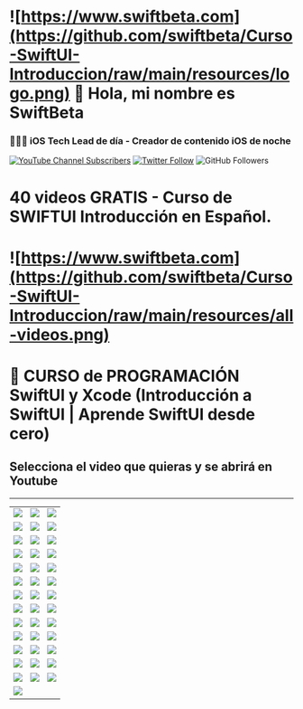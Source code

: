 # ![https://www.swiftbeta.com](https://github.com/swiftbeta/Curso-SwiftUI-Introduccion/raw/main/resources/logo.png) 👋 Hola, mi nombre es SwiftBeta
### 👨🏻‍💻 iOS Tech Lead de día - Creador de contenido iOS de noche

[![YouTube Channel Subscribers](https://img.shields.io/youtube/channel/subscribers/UC2MAP8k0bzwq_OAA_zQw27A?style=social)](https://youtube.com/swiftbeta?sub_confirmation=1)
[![Twitter Follow](https://img.shields.io/twitter/follow/swiftbeta?style=social)](https://twitter.com/swiftbeta)
![GitHub Followers](https://img.shields.io/github/followers/swiftbeta?style=social)

# 40 videos GRATIS - Curso de SWIFTUI Introducción en Español.

# ![https://www.swiftbeta.com](https://github.com/swiftbeta/Curso-SwiftUI-Introduccion/raw/main/resources/all-videos.png)
# 📱 CURSO de PROGRAMACIÓN SwiftUI y Xcode (Introducción a SwiftUI | Aprende SwiftUI desde cero)
## Selecciona el video que quieras y se abrirá en Youtube


---

<table style="width:100%">
  <tr>
    <td>
	     <a href="https://youtu.be/H0kihMlApn4">
  		   <img src="https://i3.ytimg.com/vi/H0kihMlApn4/mqdefault.jpg?v=602641f8&sqp=CKiJg4oG&rs=AOn4CLBo1xU7JeNwYmoSZgXm8YJSk54G3A">
	     </a>
	  </td>
    <td>
	     <a href="https://youtu.be/R5wIR9mRrkI">
  		   <img src="https://i3.ytimg.com/vi/R5wIR9mRrkI/mqdefault.jpg?v=6026c132&sqp=CLCXg4oG&rs=AOn4CLBcf3G59htIwCw6vAGykH2kAGIyvQ">
	     </a>
	  </td>
    <td>
	     <a href="https://youtu.be/iPoae7PE7Nc">
  		   <img src="https://i3.ytimg.com/vi/iPoae7PE7Nc/mqdefault.jpg?v=6029385d&sqp=CNyZg4oG&rs=AOn4CLDn81LHWB90YDuibJ1bHhgQeHwTzg">
	   </a>
	</td>
  </tr>
  <tr>
    <td>
	     <a href="https://youtu.be/YKRqUq6_8RQ">
  		   <img src="https://i3.ytimg.com/vi/YKRqUq6_8RQ/mqdefault.jpg?v=602c2dc5&sqp=CLSeg4oG&rs=AOn4CLAZj65c_GkZTgZdVbNxWAMejyEmlg">
	     </a>
	  </td>
    <td>
	     <a href="https://youtu.be/geFS2IIfvCI">
  		   <img src="https://i3.ytimg.com/vi/geFS2IIfvCI/mqdefault.jpg?v=60303acf&sqp=CLSeg4oG&rs=AOn4CLBczOaapyOzUM74Guw42jfutIgwOg">
	     </a>
	  </td>
    <td>
	     <a href="https://youtu.be/99BLdSspVxM">
  		   <img src="https://i3.ytimg.com/vi/99BLdSspVxM/mqdefault.jpg?v=60314766&sqp=CLSeg4oG&rs=AOn4CLD9ktHpIeQQlLIGZrAb5__NLukolg">
	   </a>
	</td>
  </tr>
  <tr>
    <td>
	     <a href="https://youtu.be/tUZbPZG3o3U">
  		   <img src="https://i3.ytimg.com/vi/tUZbPZG3o3U/mqdefault.jpg?v=603c0b60&sqp=CLSeg4oG&rs=AOn4CLAcobG3JGhSRfjOxBrt0YbHd_Dtaw">
	     </a>
	  </td>
    <td>
	     <a href="https://youtu.be/S2K8FGn5T4U">
  		   <img src="https://i3.ytimg.com/vi/S2K8FGn5T4U/mqdefault.jpg?v=60421b27&sqp=CLSeg4oG&rs=AOn4CLCLMHIHiMQn5OWttRLUMXBF63Gq6w">
	     </a>
	  </td>
    <td>
	     <a href="https://youtu.be/dIP2gC_nAok">
  		   <img src="https://i3.ytimg.com/vi/dIP2gC_nAok/mqdefault.jpg?v=6043c947&sqp=CLSeg4oG&rs=AOn4CLD7aCfmRUAmQz4YTCrxyglZPHr3Ag">
	   </a>
	</td>
  </tr>
  <tr>
    <td>
    <!-- 10 -->
	     <a href="https://youtu.be/_UuhcApLlDg">
  		   <img src="https://i3.ytimg.com/vi/_UuhcApLlDg/mqdefault.jpg?v=6047b53c&sqp=CKTNg4oG&rs=AOn4CLARGD7PRJI4T22gd8_u21gpXpcjCg">
	     </a>
	  </td>
    <td>
	     <a href="https://youtu.be/Hlh1rKjxIS4">
  		   <img src="https://i3.ytimg.com/vi/Hlh1rKjxIS4/mqdefault.jpg?v=604df210&sqp=CKTNg4oG&rs=AOn4CLBoSbSWhkBHTWrBSBRsK360lYOH-Q">
	     </a>
	  </td>
    <td>
	     <a href="https://youtu.be/F3IzXHXKWjU">
  		   <img src="https://i3.ytimg.com/vi/F3IzXHXKWjU/mqdefault.jpg?v=604e3e37&sqp=CKTNg4oG&rs=AOn4CLDtZ1L2MmF5PZD5W_VXgnz2Jm1P8g">
	   </a>
	</td>
  </tr>
  <tr>
    <td>
    <!-- 13 -->
	     <a href="https://youtu.be/cKGPVNgKB0U">
  		   <img src="https://i3.ytimg.com/vi/cKGPVNgKB0U/mqdefault.jpg?v=6057a1dd&sqp=CKTNg4oG&rs=AOn4CLAWZNYZzMfFywZmPL5UJqZpY_Goyg">
	     </a>
	  </td>
    <td>
	     <a href="https://youtu.be/caVeT9_6A50">
  		   <img src="https://i3.ytimg.com/vi/caVeT9_6A50/mqdefault.jpg?v=605a4c5d&sqp=CKTNg4oG&rs=AOn4CLAAE21o02a8fFXedZ7bUoaP7tKsbA">
	     </a>
	  </td>
    <td>
	     <a href="https://youtu.be/2qhd3p3aVGo">
  		   <img src="https://i3.ytimg.com/vi/2qhd3p3aVGo/mqdefault.jpg?v=605ef984&sqp=CKTNg4oG&rs=AOn4CLD-FEeM8zFNb5IVU0n9nxdG4trpHQ">
	   </a>
	</td>
  </tr>
  <tr>
    <td>
    <!-- 16 -->
	     <a href="https://youtu.be/RxlpUGa3aX0">
  		   <img src="https://i3.ytimg.com/vi/RxlpUGa3aX0/mqdefault.jpg?v=605f9666&sqp=CNDPg4oG&rs=AOn4CLDFxjGu4WTuoLpxYNXGPF9t-vQXdw">
	     </a>
	  </td>
    <td>
	     <a href="https://youtu.be/ZNycSbbn3_o">
  		   <img src="https://i3.ytimg.com/vi/ZNycSbbn3_o/mqdefault.jpg?v=606ac9bb&sqp=CNDPg4oG&rs=AOn4CLBgpbBbwMfeQuMNITqzjvJ6uLmBpw">
	     </a>
	  </td>
    <td>
	     <a href="https://youtu.be/yM2yFqAHHrI">
  		   <img src="https://i3.ytimg.com/vi/yM2yFqAHHrI/mqdefault.jpg?v=607075cd&sqp=CNDPg4oG&rs=AOn4CLAYPvZfY09hRqINooc7LpyS5ZHm7Q">
	   </a>
	</td>
  </tr>
  <tr>
    <td>
    <!-- 19 -->
	     <a href="https://youtu.be/Qlnav1IEuUo">
  		   <img src="https://i3.ytimg.com/vi/Qlnav1IEuUo/mqdefault.jpg?v=6071e232&sqp=CNDPg4oG&rs=AOn4CLBil98FtW3tQVAGvpgxdcm1NZUtxw">
	     </a>
	  </td>
    <td>
	     <a href="https://youtu.be/DpcubaF3maw">
  		   <img src="https://i3.ytimg.com/vi/DpcubaF3maw/mqdefault.jpg?v=607b2f8c&sqp=CNDPg4oG&rs=AOn4CLBHF-oRxrDigM3_VNxiWAjWRhewOA">
	     </a>
	  </td>
    <td>
	     <a href="https://youtu.be/Dkx0Bi8pNeo">
  		   <img src="https://i3.ytimg.com/vi/Dkx0Bi8pNeo/mqdefault.jpg?v=607bef70&sqp=CNDPg4oG&rs=AOn4CLB2Eg3CfAIrZAapag7FSDHoqPvZyQ">
	   </a>
	</td>
  </tr>
  <tr>
    <td>
    <!-- 22 -->
	     <a href="https://youtu.be/wd0byEC8YNA">
  		   <img src="https://i3.ytimg.com/vi/wd0byEC8YNA/mqdefault.jpg?v=6083d390&sqp=CNDPg4oG&rs=AOn4CLA4M9fDvd_ThvhHCSAZmX7xMKJUsg">
	     </a>
	  </td>
    <td>
	     <a href="https://youtu.be/7PAcaQLARRY">
  		   <img src="https://i3.ytimg.com/vi/7PAcaQLARRY/mqdefault.jpg?v=608e6967&sqp=CNDPg4oG&rs=AOn4CLAa3zgylKG9EmNjjLyxTUeUcgU5fg">
	     </a>
	  </td>
    <td>
	     <a href="https://youtu.be/xG9v4llPR3Y">
  		   <img src="https://i3.ytimg.com/vi/xG9v4llPR3Y/mqdefault.jpg?v=60952a95&sqp=CNDPg4oG&rs=AOn4CLBmbvzwFGTA8q1Jg4BXrH1kGAhzqA">
	   </a>
	</td>
  </tr>
  <tr>
    <td>
    <!-- 25 -->
	     <a href="https://youtu.be/HuL35J9jvNE">
  		   <img src="https://i3.ytimg.com/vi/HuL35J9jvNE/mqdefault.jpg?v=60979c60&sqp=CNDPg4oG&rs=AOn4CLCWm98KHfRsYdsSUo95SPDWA_aB4A">
	     </a>
	  </td>
    <td>
	     <a href="https://youtu.be/3nuFfJJeFj4">
  		   <img src="https://i3.ytimg.com/vi/3nuFfJJeFj4/mqdefault.jpg?v=609c1958&sqp=CNDPg4oG&rs=AOn4CLCStcz7fFbGYJUP_QK0KqdyC4GF2Q">
	     </a>
	  </td>
    <td>
	     <a href="https://youtu.be/LvN8yeCGIVo">
  		   <img src="https://i3.ytimg.com/vi/LvN8yeCGIVo/mqdefault.jpg?v=60a0d2be&sqp=CNDPg4oG&rs=AOn4CLDi746CePbO6pgx_q3bJ7Ib52adPQ">
	   </a>
	</td>
  </tr>
  <tr>
    <td>
    <!-- 28 -->
	     <a href="https://youtu.be/t_Z3mO6S6hA">
  		   <img src="https://i3.ytimg.com/vi/t_Z3mO6S6hA/mqdefault.jpg?v=60a6ac96&sqp=CPzRg4oG&rs=AOn4CLCG9cGakKpo4isgN9NZnV0WCML2GQ">
	     </a>
	  </td>
    <td>
	     <a href="https://youtu.be/35DnewGxabc">
  		   <img src="https://i3.ytimg.com/vi/35DnewGxabc/mqdefault.jpg?v=60a7dcb3&sqp=CPzRg4oG&rs=AOn4CLC1zUiiZ2KoA2IJhC5CdXdkEjyVVA">
	     </a>
	  </td>
    <td>
	     <a href="https://youtu.be/cKft6XVf27I">
  		   <img src="https://i3.ytimg.com/vi/cKft6XVf27I/mqdefault.jpg?v=60ae752e&sqp=CPzRg4oG&rs=AOn4CLD_8eg8y6fUwIxeysYHx0viawrXOQ">
	   </a>
	</td>
  </tr>
  <tr>
    <td>
    <!-- 31 -->
	     <a href="https://youtu.be/IvRmBnJi1_s">
  		   <img src="https://i3.ytimg.com/vi/IvRmBnJi1_s/mqdefault.jpg?v=60b126fe&sqp=CPzRg4oG&rs=AOn4CLDIKByaCoulHzxx2QvjSOh0V5VqfA">
	     </a>
	  </td>
    <td>
	     <a href="https://youtu.be/-hXV-GSb-io">
  		   <img src="https://i3.ytimg.com/vi/-hXV-GSb-io/mqdefault.jpg?v=60b3bede&sqp=CPzRg4oG&rs=AOn4CLDdbMJj6I3nPGyinpPfA1N8CI3dfg">
	     </a>
	  </td>
    <td>
	     <a href="https://youtu.be/34-C_jwqV_0">
  		   <img src="https://i3.ytimg.com/vi/34-C_jwqV_0/mqdefault.jpg?v=60bb4295&sqp=CPzRg4oG&rs=AOn4CLCe1j3QqvRvaW8OYIOKMAhRJ4OWug">
	   </a>
	</td>
  </tr>
  <tr>
    <td>
    <!-- 34 -->
	     <a href="https://youtu.be/KFZEZSk94wk">
  		   <img src="https://i3.ytimg.com/vi/KFZEZSk94wk/mqdefault.jpg?v=60ccdfed&sqp=CPzRg4oG&rs=AOn4CLAJpojNCmh4CEIhPRbNjwKtYjNZXQ">
	     </a>
	  </td>
    <td>
	     <a href="https://youtu.be/gZ2IKHXkrFg">
  		   <img src="https://i3.ytimg.com/vi/gZ2IKHXkrFg/mqdefault.jpg?v=60e883ed&sqp=CPzRg4oG&rs=AOn4CLAYxDrLIUBPUix_3ZBe0YmaklDGug">
	     </a>
	  </td>
    <td>
	     <a href="https://youtu.be/PWO6vCOAdsU">
  		   <img src="https://i3.ytimg.com/vi/PWO6vCOAdsU/mqdefault.jpg?v=60f2a00c&sqp=CPzRg4oG&rs=AOn4CLCnBS4hkOwDxeXgg3r21pVld1dj6g">
	   </a>
	</td>
  </tr>
  <tr>
    <td>
    <!-- 37 -->
	     <a href="https://youtu.be/CDBOXZ5eS-k">
  		   <img src="https://i3.ytimg.com/vi/CDBOXZ5eS-k/mqdefault.jpg?v=60fd23af&sqp=CPzRg4oG&rs=AOn4CLA31wj2MtBkICUwaz9uvDKGMlwSzw">
	     </a>
	  </td>
    <td>
	     <a href="https://youtu.be/tcJ_kUS67YA">
  		   <img src="https://i3.ytimg.com/vi/tcJ_kUS67YA/mqdefault.jpg?v=60fe5b57&sqp=CPzRg4oG&rs=AOn4CLCheNbSvH8Lu0tC6CxJSK75WFlCdw">
	     </a>
	  </td>
    <td>
	     <a href="https://youtu.be/h-yNWWnlyMM">
  		   <img src="https://i3.ytimg.com/vi/h-yNWWnlyMM/mqdefault.jpg?v=612925f4&sqp=CPzRg4oG&rs=AOn4CLBptvVjMKhpLHavK8IWVGDIQrH8yQ">
	   </a>
	</td>
  </tr>
  <tr>
    <td>
    <!-- 40 -->
	     <a href="https://youtu.be/oTyRk56WyAI">
  		   <img src="https://i3.ytimg.com/vi/oTyRk56WyAI/mqdefault.jpg?v=6129245c&sqp=CPzRg4oG&rs=AOn4CLCYOn56tf2N2dZIyWSevFg5waP8kA">
	     </a>
	  </td>
  </tr>
</table>
